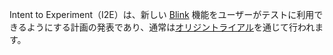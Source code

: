 Intent to Experiment（I2E）は、新しい [Blink](#blink) 機能をユーザーがテストに利用できるようにする計画の発表であり、通常は[オリジントライアル](#origin-trial)を通じて行われます。
